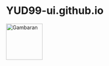 # YUD99-ui.github.io
<img src="https://cdn.discordapp.com/attachments/1050809699320221749/1411940406974873642/2025-09-01_13.05.081.png?ex=68c3aa79&is=68c258f9&hm=ab0afd7bc0df966f584881c4c34f9213648282d515fb06822b871bcad477bc2e&" alt="Gambaran" width="100">

